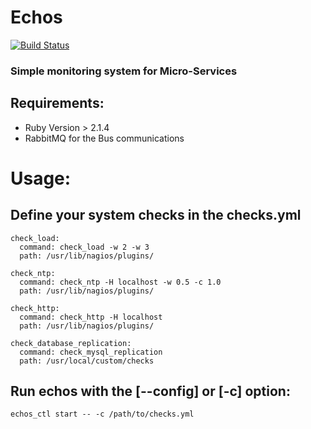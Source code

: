 
# Echos
[![Build Status](https://travis-ci.org/alaa/echos.svg?branch=master)](https://travis-ci.org/alaa/echos)

### Simple monitoring system for Micro-Services

## Requirements:
* Ruby Version > 2.1.4
* RabbitMQ for the Bus communications

# Usage:
## Define your system checks in the checks.yml
```
check_load:
  command: check_load -w 2 -w 3
  path: /usr/lib/nagios/plugins/

check_ntp:
  command: check_ntp -H localhost -w 0.5 -c 1.0
  path: /usr/lib/nagios/plugins/

check_http:
  command: check_http -H localhost
  path: /usr/lib/nagios/plugins/

check_database_replication:
  command: check_mysql_replication
  path: /usr/local/custom/checks
```

## Run echos with the [--config] or [-c] option:
```echos_ctl start -- -c /path/to/checks.yml```
